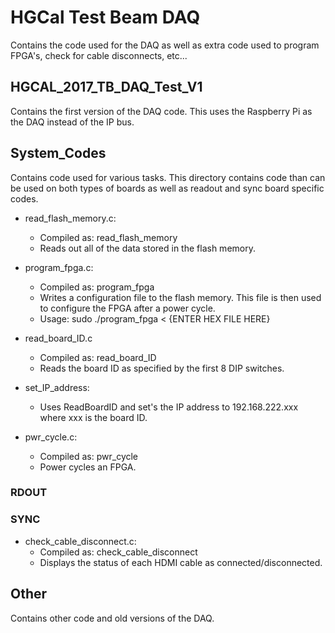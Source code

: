 # HGCal Test Beam DAQ
Contains the code used for the DAQ as well as extra code used to program FPGA's, check for cable disconnects, etc...


## HGCAL_2017_TB_DAQ_Test_V1
Contains the first version of the DAQ code. This uses the Raspberry Pi as the DAQ instead of the IP bus.


## System_Codes
Contains code used for various tasks. This directory contains code than can be used on both types of boards as well as readout and sync board specific codes.

* read_flash_memory.c:
  * Compiled as: read_flash_memory
  * Reads out all of the data stored in the flash memory.

* program_fpga.c:
  * Compiled as: program_fpga
  * Writes a configuration file to the flash memory. This file is then used to configure the FPGA after a power cycle.
  * Usage: sudo ./program_fpga < {ENTER HEX FILE HERE}

* read_board_ID.c
  * Compiled as: read_board_ID
  * Reads the board ID as specified by the first 8 DIP switches.

* set_IP_address:
  * Uses ReadBoardID and set's the IP address to 192.168.222.xxx where xxx is the board ID.

* pwr_cycle.c:
  * Compiled as: pwr_cycle
  * Power cycles an FPGA.

### RDOUT

### SYNC
* check_cable_disconnect.c:
  * Compiled as: check_cable_disconnect
  * Displays the status of each HDMI cable as connected/disconnected.


## Other
Contains other code and old versions of the DAQ.

